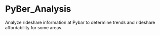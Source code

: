 # PyBer_Analysis
Analyze rideshare information at Pybar  to determine trends and rideshare affordability for some areas.
